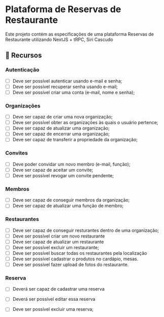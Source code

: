 # Plataforma de  Reservas de Restaurante

Este projeto contém as especificações de uma plataforma Reservas de Restaurante utilizando NextJS + tRPC,  Siri Cascudo

## 📌 Recursos

### Autenticação

- [ ] Deve ser possível autenticar usando e-mail e senha;
- [ ] Deve ser possível recuperar senha usando e-mail;
- [ ] Deve ser possível criar uma conta (e-mail, nome e senha);

### Organizações

- [ ] Deve ser capaz de criar uma nova organização;
- [ ] Deve ser possível obter as organizações às quais o usuário pertence;
- [ ] Deve ser capaz de atualizar uma organização;
- [ ] Deve ser capaz de encerrar uma organização;
- [ ] Deve ser capaz de transferir a propriedade da organização;

### Convites

- [ ] Deve poder convidar um novo membro (e-mail, função);
- [ ] Deve ser capaz de aceitar um convite;
- [ ] Deve ser possível revogar um convite pendente;

### Membros

- [ ] Deve ser capaz de conseguir membros da organização;
- [ ] Deve ser capaz de atualizar uma função de membro;

### Restaurantes

- [ ] Deve ser capaz de conseguir resturantes dentro de uma organização;
- [ ] Deve ser possível criar um novo restaurante 
- [ ] Deve ser capaz de atualizar um restaurante
- [ ] Deve ser possível excluir um restaurante;
- [ ] Deve ser possível buscar todas os restaurantes pela localização
- [ ] Deve ser possível cadastrar o produtos no cardápio, mesas.
- [ ] Deve ser possível fazer upload de fotos do restaurante.

### Reserva

- [ ] Deverá ser capaz de cadastrar uma reserva
- [ ] Deverá ser possível editar essa reserva 
- [ ] Deve ser possível excluir uma reserva;

